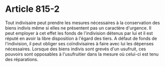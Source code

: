 # Article 815-2

Tout indivisaire peut prendre les mesures nécessaires à la conservation des biens indivis même si elles ne présentent pas un caractère d'urgence.   Il peut employer à cet effet les fonds de l'indivision détenus par lui et il est réputé en avoir la libre disposition à l'égard des tiers.   A défaut de fonds de l'indivision, il peut obliger ses coïndivisaires à faire avec lui les dépenses nécessaires.   Lorsque des biens indivis sont grevés d'un usufruit, ces pouvoirs sont opposables à l'usufruitier dans la mesure où celui-ci est tenu des réparations.